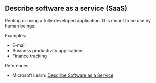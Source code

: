 ## Describe software as a service (SaaS)

Renting or using a fully developed application. It is meant to be use by human beings.

Examples:
* E-mail
* Business productivity applications
* Finance tracking

References:

* Microsoft Learn: [Describe Software as a Service](https://learn.microsoft.com/en-us/training/modules/describe-cloud-service-types/4-describe-software-service)
